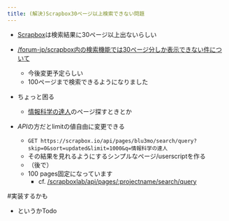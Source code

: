 ```yaml
---
title: (解決)Scrapbox30ページ以上検索できない問題
---
```


* [Scrapbox](Scrapbox.md)は検索結果に30ページ以上出ないらしい

* [/forum-jp/scrapbox内の検索機能では30ページ分しか表示できない件について](https://scrapbox.io/forum-jp/scrapbox内の検索機能では30ページ分しか表示できない件について)
  
  * 今後変更予定らしい
  * 100ページまで検索できるようになりました
* ちょっと困る
  
  * [情報科学の達人](%E6%83%85%E5%A0%B1%E7%A7%91%E5%AD%A6%E3%81%AE%E9%81%94%E4%BA%BA.md)のページ探すときとか
* *API*の方だとlimitの値自由に変更できる
  
  * `GET https://scrapbox.io/api/pages/blu3mo/search/query?skip=0&sort=updated&limit=1000&q=情報科学の達人`
  * その結果を見れるようにするシンプルなページ/userscriptを作る
  * （後で）
  * 100 pages固定になっています
    * cf. [/scrapboxlab/api/pages/:projectname/search/query](https://scrapbox.io/scrapboxlab/api/pages/:projectname/search/query)

\#実装するかも

* というかTodo
